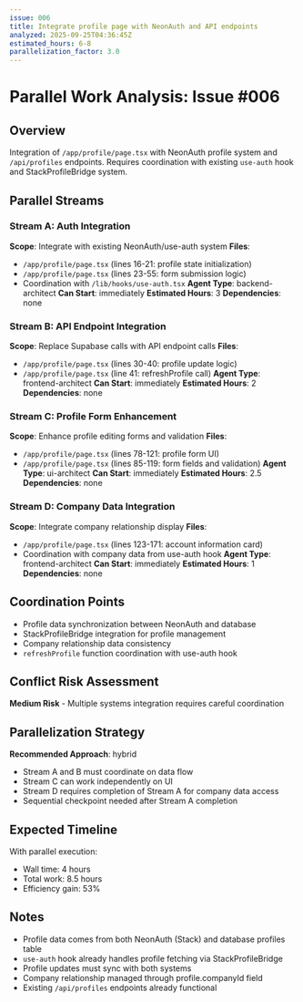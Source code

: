 ```yaml
---
issue: 006
title: Integrate profile page with NeonAuth and API endpoints
analyzed: 2025-09-25T04:36:45Z
estimated_hours: 6-8
parallelization_factor: 3.0
---
```


# Parallel Work Analysis: Issue #006

## Overview
Integration of `/app/profile/page.tsx` with NeonAuth profile system and `/api/profiles` endpoints. Requires coordination with existing `use-auth` hook and StackProfileBridge system.

## Parallel Streams

### Stream A: Auth Integration
**Scope**: Integrate with existing NeonAuth/use-auth system
**Files**:
- `/app/profile/page.tsx` (lines 16-21: profile state initialization)
- `/app/profile/page.tsx` (lines 23-55: form submission logic)
- Coordination with `/lib/hooks/use-auth.tsx`
**Agent Type**: backend-architect
**Can Start**: immediately
**Estimated Hours**: 3
**Dependencies**: none

### Stream B: API Endpoint Integration
**Scope**: Replace Supabase calls with API endpoint calls
**Files**:
- `/app/profile/page.tsx` (lines 30-40: profile update logic)
- `/app/profile/page.tsx` (line 41: refreshProfile call)
**Agent Type**: frontend-architect
**Can Start**: immediately
**Estimated Hours**: 2
**Dependencies**: none

### Stream C: Profile Form Enhancement
**Scope**: Enhance profile editing forms and validation
**Files**:
- `/app/profile/page.tsx` (lines 78-121: profile form UI)
- `/app/profile/page.tsx` (lines 85-119: form fields and validation)
**Agent Type**: ui-architect
**Can Start**: immediately
**Estimated Hours**: 2.5
**Dependencies**: none

### Stream D: Company Data Integration
**Scope**: Integrate company relationship display
**Files**:
- `/app/profile/page.tsx` (lines 123-171: account information card)
- Coordination with company data from use-auth hook
**Agent Type**: frontend-architect
**Can Start**: immediately
**Estimated Hours**: 1
**Dependencies**: none

## Coordination Points
- Profile data synchronization between NeonAuth and database
- StackProfileBridge integration for profile management
- Company relationship data consistency
- `refreshProfile` function coordination with use-auth hook

## Conflict Risk Assessment
**Medium Risk** - Multiple systems integration requires careful coordination

## Parallelization Strategy
**Recommended Approach**: hybrid
- Stream A and B must coordinate on data flow
- Stream C can work independently on UI
- Stream D requires completion of Stream A for company data access
- Sequential checkpoint needed after Stream A completion

## Expected Timeline
With parallel execution:
- Wall time: 4 hours
- Total work: 8.5 hours
- Efficiency gain: 53%

## Notes
- Profile data comes from both NeonAuth (Stack) and database profiles table
- `use-auth` hook already handles profile fetching via StackProfileBridge
- Profile updates must sync with both systems
- Company relationship managed through profile.companyId field
- Existing `/api/profiles` endpoints already functional
